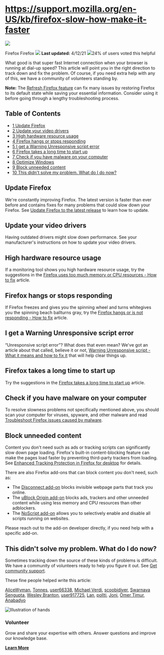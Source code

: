 # https://support.mozilla.org/en-US/kb/firefox-slow-how-make-it-faster

[![](https://assets-prod.sumo.prod.webservices.mozgcp.net/media/uploads/products/2020-04-14-08-36-13-8dda6f.png)](https://support.mozilla.org/en-US/products/firefox "Firefox")

Firefox Firefox ![](https://assets-prod.sumo.prod.webservices.mozgcp.net/static/pencil.e33c563f24c4f989.svg) **Last updated:** 4/12/21 ![](https://assets-prod.sumo.prod.webservices.mozgcp.net/static/thumbs-up.2cbd5d41625a84a7.svg)24% of users voted this helpful

What good is that super fast Internet connection when your browser is running at dial-up speed? This article will point you in the right direction to track down and fix the problem. Of course, if you need extra help with any of this, we have a community of volunteers standing by.

**Note:** The [Refresh Firefox feature](https://support.mozilla.org/en-US/kb/refresh-firefox-reset-add-ons-and-settings) can fix many issues by restoring Firefox to its default state while saving your essential information. Consider using it before going through a lengthy troubleshooting process.

## Table of Contents

*   [1 Update Firefox](#w_update-firefox)
*   [2 Update your video drivers](#w_update-your-video-drivers)
*   [3 High hardware resource usage](#w_high-hardware-resource-usage)
*   [4 Firefox hangs or stops responding](#w_firefox-hangs-or-stops-responding)
*   [5 I get a Warning Unresponsive script error](#w_i-get-a-warning-unresponsive-script-error)
*   [6 Firefox takes a long time to start up](#w_firefox-takes-a-long-time-to-start-up)
*   [7 Check if you have malware on your computer](#w_check-if-you-have-malware-on-your-computer)
*   [8 Optimize Windows](#w_optimize-windows)
*   [9 Block unneeded content](#w_block-unneeded-content)
*   [10 This didn't solve my problem. What do I do now?](#w_this-didnt-solve-my-problem-what-do-i-do-now)

## Update Firefox

We're constantly improving Firefox. The latest version is faster than ever before and contains fixes for many problems that could slow down your Firefox. See [Update Firefox to the latest release](https://support.mozilla.org/en-US/kb/update-firefox-latest-release) to learn how to update.

## Update your video drivers

Having outdated drivers might slow down performance. See your manufacturer's instructions on how to update your video drivers.

## High hardware resource usage

If a monitoring tool shows you high hardware resource usage, try the suggestions in the [Firefox uses too much memory or CPU resources - How to fix](https://support.mozilla.org/en-US/kb/firefox-uses-too-much-memory-or-cpu-resources) article.

## Firefox hangs or stops responding

If Firefox freezes and gives you the spinning wheel and turns whitegives you the spinning beach ballturns gray, try the [Firefox hangs or is not responding - How to fix](https://support.mozilla.org/en-US/kb/firefox-hangs-or-not-responding) article.

## I get a Warning Unresponsive script error

“Unresponsive script error”? What does that even mean? We've got an article about that called, believe it or not, [Warning Unresponsive script - What it means and how to fix it](https://support.mozilla.org/en-US/kb/warning-unresponsive-script) that will help clear things up.

## Firefox takes a long time to start up

Try the suggestions in the [Firefox takes a long time to start up](https://support.mozilla.org/en-US/kb/firefox-takes-long-time-start-up) article.

## Check if you have malware on your computer

To resolve slowness problems not specifically mentioned above, you should scan your computer for viruses, spyware, and other malware and read [Troubleshoot Firefox issues caused by malware](https://support.mozilla.org/en-US/kb/troubleshoot-firefox-issues-caused-malware).

## Block unneeded content

Content you don't need such as ads or tracking scripts can significantly slow down page loading. Firefox's built-in content-blocking feature can make the pages load faster by preventing third-party trackers from loading. See [Enhanced Tracking Protection in Firefox for desktop](https://support.mozilla.org/en-US/kb/enhanced-tracking-protection-firefox-desktop) for details.

There are also Firefox add-ons that can block content you don't need, such as:

*   The [Disconnect add-on](https://addons.mozilla.org/firefox/addon/disconnect/) blocks invisible webpage parts that track you online.
*   The [uBlock Origin add-on](https://addons.mozilla.org/firefox/addon/ublock-origin/) blocks ads, trackers and other unneeded content while using less memory and CPU resources than other adblockers.
*   The [NoScript add-on](https://addons.mozilla.org/firefox/addon/noscript) allows you to selectively enable and disable all scripts running on websites.

Please reach out to the add-on developer directly, if you need help with a specific add-on.

## This didn't solve my problem. What do I do now?

Sometimes tracking down the source of these kinds of problems is difficult. We have a community of volunteers ready to help you figure it out. See [Get community support](https://support.mozilla.org/en-US/kb/get-community-support).

These fine people helped write this article:

[AliceWyman](https://support.mozilla.org/en-US/user/AliceWyman/), [Tonnes](https://support.mozilla.org/en-US/user/Tonnes/), [user66338](https://support.mozilla.org/en-US/user/user66338/), [Michael Verdi](https://support.mozilla.org/en-US/user/Verdi/), [scoobidiver](https://support.mozilla.org/en-US/user/scoobidiver/), [Swarnava Sengupta](https://support.mozilla.org/en-US/user/Swarnava/), [Wesley Branton](https://support.mozilla.org/en-US/user/ComputerWhiz/), [user917725](https://support.mozilla.org/en-US/user/user917725/), [Lan](https://support.mozilla.org/en-US/user/upwinxp/), [pollti](https://support.mozilla.org/en-US/user/pollti/), [Joni](https://support.mozilla.org/en-US/user/heyjoni/), [Ömer Timur](https://support.mozilla.org/en-US/user/OmTi/), [Anabadyo](https://support.mozilla.org/en-US/user/Anabadyo/)

![Illustration of hands](https://assets-prod.sumo.prod.webservices.mozgcp.net/static/volunteer.a3be8d331849774b.png)

### Volunteer

Grow and share your expertise with others. Answer questions and improve our knowledge base.

**[Learn More](https://support.mozilla.org/en-US/contribute)**